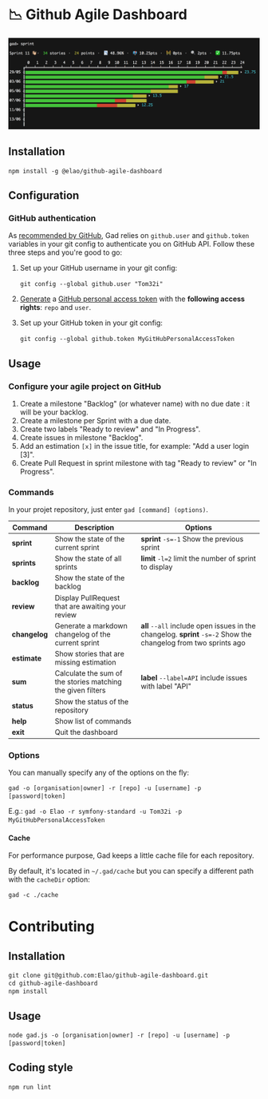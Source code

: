 # 📉 Github Agile Dashboard

![](demo.png)

## Installation

    npm install -g @elao/github-agile-dashboard

## Configuration

### GitHub authentication

As [recommended by GitHub](https://github.com/blog/180-local-github-config), Gad relies on `github.user` and `github.token` variables in your git config to authenticate you on GitHub API. Follow these three steps and you're good to go:

1. Set up your GitHub username in your git config:

    `git config --global github.user "Tom32i"`

2. [Generate](https://github.com/settings/tokens) a [GitHub personal access token](https://help.github.com/articles/creating-a-personal-access-token-for-the-command-line/) with the __following access rights__: `repo` and `user`.

3. Set up your GitHub token in your git config:

    `git config --global github.token MyGitHubPersonalAccessToken`

## Usage

### Configure your agile project on GitHub

1. Create a milestone "Backlog" (or whatever name) with no due date : it will be your backlog.
2. Create a milestone per Sprint with a due date.
3. Create two labels "Ready to review" and "In Progress".
4. Create issues in milestone "Backlog".
5. Add an estimation `[x]` in the issue title, for example: "Add a user login [3]".
6. Create Pull Request in sprint milestone with tag "Ready to review" or "In Progress".

### Commands

In your projet repository, just enter `gad [command] (options)`.

| Command | Description | Options |
|---|---|---|
| __sprint__ | Show the state of the current sprint | __sprint__ `-s=-1` Show the previous sprint |
| __sprints__ | Show the state of all sprints | __limit__ `-l=2` limit the number of sprint to display |
| __backlog__ | Show the state of the backlog | |
| __review__ | Display PullRequest that are awaiting your review | |
| __changelog__ | Generate a markdown changelog of the current sprint | __all__ `--all` include open issues in the changelog. __sprint__ `-s=-2` Show the changelog from two sprints ago |
| __estimate__ | Show stories that are missing estimation | |
| __sum__ | Calculate the sum of the stories matching the given filters | __label__ `--label=API` include issues with label "API" |
| __status__ | Show the status of the repository | |
| __help__ | Show list of commands | |
| __exit__ | Quit the dashboard | |

### Options

You can manually specify any of the options on the fly:

    gad -o [organisation|owner] -r [repo] -u [username] -p [password|token]

E.g.: `gad -o Elao -r symfony-standard -u Tom32i -p MyGitHubPersonalAccessToken`

#### Cache

For performance purpose, Gad keeps a little cache file for each repository.

By default, it's located in `~/.gad/cache` but you can specify a different path with the `cacheDir` option:

    gad -c ./cache

# Contributing

## Installation

    git clone git@github.com:Elao/github-agile-dashboard.git
    cd github-agile-dashboard
    npm install

## Usage

    node gad.js -o [organisation|owner] -r [repo] -u [username] -p [password|token]

## Coding style

    npm run lint
